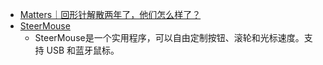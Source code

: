 - [Matters｜回形针解散两年了，他们怎么样了？](https://chinadigitaltimes.net/chinese/697674.html)
- [SteerMouse](https://plentycom.jp/en/steermouse/)
	- SteerMouse是一个实用程序，可以自由定制按钮、滚轮和光标速度。支持 USB 和蓝牙鼠标。